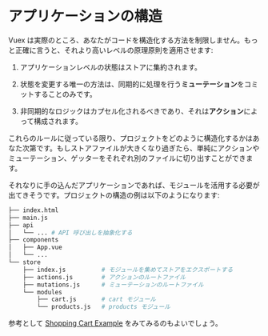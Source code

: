 # アプリケーションの構造

Vuex は実際のところ、あなたがコードを構造化する方法を制限しません。もっと正確に言うと、それより高いレベルの原理原則を適用させます:

1. アプリケーションレベルの状態はストアに集約されます。

2. 状態を変更する唯一の方法は、同期的に処理を行う**ミューテーション**をコミットすることのみです。

3. 非同期的なロジックはカプセル化されるべきであり、それは**アクション**によって構成されます。

これらのルールに従っている限り、プロジェクトをどのように構造化するかはあなた次第です。もしストアファイルが大きくなり過ぎたら、単純にアクションやミューテーション、ゲッターをそれぞれ別のファイルに切り出すことができます。

それなりに手の込んだアプリケーションであれば、モジュールを活用する必要が出てきそうです。プロジェクトの構造の例は以下のようになります:

```bash
├── index.html
├── main.js
├── api
│   └── ... # API 呼び出しを抽象化する
├── components
│   ├── App.vue
│   └── ...
└── store
    ├── index.js          # モジュールを集めてストアをエクスポートする
    ├── actions.js        # アクションのルートファイル
    ├── mutations.js      # ミューテーションのルートファイル
    └── modules
        ├── cart.js       # cart モジュール
        └── products.js   # products モジュール
```

参考として [Shopping Cart Example](https://github.com/vuejs/vuex/tree/4.0/examples/classic/shopping-cart) をみてみるのもよいでしょう。
